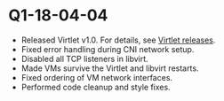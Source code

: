 # Q1-18-04-04

* Released Virtlet v1.0. For details, see
  [Virtlet releases](https://github.com/Mirantis/virtlet/releases/tag/v1.0.0).
* Fixed error handling during CNI network setup.
* Disabled all TCP listeners in libvirt.
* Made VMs survive the Virtlet and libvirt restarts.
* Fixed ordering of VM network interfaces.
* Performed code cleanup and style fixes.
